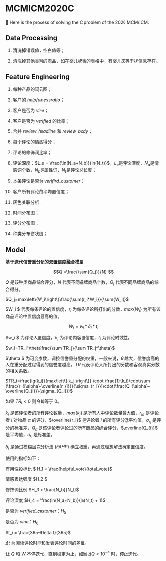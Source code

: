 # MCMICM2020C

:ledger: ​Here is the process of solving the C problem of the 2020 MCM/ICM.

## Data Processing

1. 清洗掉错误值，空白值等；

2. 清洗掉其他类别的商品，如在婴儿奶嘴的表格中，有婴儿床等干扰信息存在。

## Feature Engineering

1. 每种产品的词云图；

2. 客户的 $helpfulness ratio$；

3. 客户是否为 $vine$；

4. 客户是否为 $verified$ 的比率；

5. 合并 $review\_headline$ 和 $review\_body$；

6. 每个评论的情感得分；

8. 评论的修饰词比率；

9. 评论深度：$L_e = \frac{\ln(N_a+N_b)}{ln(N_t)}$，$L_e$是评论深度，$N_a$是情感词个数，$N_b$是属性词，$N_t$是评论总长度；

10. 本条评论是否为 $verifird\_customer$；
11. 客户所有评论的平均置信度；
12. 灰色关联分析；
13. 时间分布图；
14. 评分分布图；
15. 种类分布饼状图；

## Model

**基于迭代信誉重分配的双置信度融合模型**



$$Q =\frac{\sum{Q_j}}{N} $$

$Q$ 是该种类商品综合评分，$N$ 代表不同品牌商品个数，$Q_j$ 代表不同品牌商品的综合得分。



$Q_j=max\left\{W_i\right\}\frac{\sum{r_i*W_i}}{\sum{W_i}}$

$W_i $ 代表每条评论的置信度，$r_i$ 为每条评论所打出的分数，$max\left\{W_i\right\}$ 为所有该商品评论中置信度最高的值。



$$W_i=w_i*\delta_i*t_i$$

$w_i $ 为评论人置信度，$\delta_i$ 为评论内容置信度，$t_i$ 为评论时效性。



$w_i=TR_i^\theta\frac{\sum TR_j}{\sum TR_j^\theta}$

$\theta $ 为可变参数，调控信誉重分配的权重，一般来说，$\theta$ 越大，信誉度高的人在重分配过程得到的信誉度越高。$TR$ 代表评论人所打出的分数和客观真实分数的相关系数。



$TR_i=\frac{lg(k_i)}{max\left\{ k_j \right\}} \cdot \frac{1}{k_i}\cdot\sum (\frac{r_{i\alpha}-\overline{r_{i}}}{\sigma_{r_i}})\cdot(\frac{Q_{\alpha}-\overline{Q_{i}}}{\sigma_{Q_i}})$

如果 $TR_i<0$ 则令其等于 $0$。

$k_i$ 是该评论者的所有评论数量，$max\left\{ k_j \right\}$ 是所有人中评论数量最大值，$r_{i\alpha}$ 是评论者 $i$ 对物品 $\alpha$ 的评分，$\overline{r_i}$ 是评论者 $i$ 的所有评分低平均值，$\sigma_{r_i}$ 是评分的标准差，$Q_\alpha$ 是该评论者评论过的所有商品的综合评分，$\overline{Q_{i}}$ 是平均值，$\sigma_{r_i}$ 是标准差。



$\delta_i$ 是通过模糊层次分析法 $(FAHP)$ 确立权重，再通过理想解法确定置信度。

使用的指标如下：

有用性投标比 $ H_1 = \frac{helpful\_vote}{total\_vote}$

情感表达强度 $H_2 $

修饰词比例 $H_3 = \frac{N_b}{N_t}$

评论深度 $H_4 = \frac{ln(N_a+N_b)}{ln(N_t) + 1}$

是否为 $verified\_customer$：$H_5$

是否为 $vine$：$H_6$



$t_i = \frac{365-\Delta t}{365}$

$\Delta t$ 为阅读评论时间和发表评论时间的差值。



让 $Q$ 和 $W$ 不停迭代，直到稳定为止，如当 $\Delta Q < 10^{-4}$ 时，停止迭代。